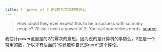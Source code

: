 ```yaml
---
title: ! 'power of 2 是2的几次幂的意思么 '
---
```


<blockquote>
  <p>How could they ever expect this to be a success with so many people? 70 isn&#8217;t even a power of 2! You call yourselves nerds. <a href="http://feeds.feedburner.com/~r/uncov/~3/132329254/vosnap-an-overnight-delivery-of-fail">source</a></p>
</blockquote>

<p>我估计power这里是的2的幂次的意思。因为说的是计算机的事情么，2在是一个常用的数，所以才有后面的“你还敢称自己是nerd”这个评论。</p>
